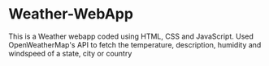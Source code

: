 # Weather-WebApp
This is a Weather webapp coded using HTML, CSS and JavaScript. Used OpenWeatherMap's API to fetch the temperature, description, humidity and windspeed of a state, city or country 
